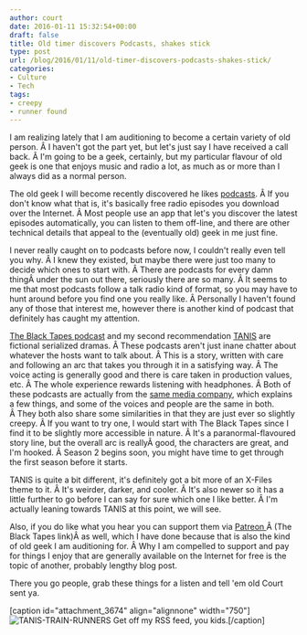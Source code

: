```yaml
---
author: court
date: 2016-01-11 15:32:54+00:00
draft: false
title: Old timer discovers Podcasts, shakes stick
type: post
url: /blog/2016/01/11/old-timer-discovers-podcasts-shakes-stick/
categories:
- Culture
- Tech
tags:
- creepy
- runner found
---
```


I am realizing lately that I am auditioning to become a certain variety of old person. Â I haven't got the part yet, but let's just say I have received a call back. Â I'm going to be a geek, certainly, but my particular flavour of old geek is one that enjoys music and radio a lot, as much as or more than I always did as a normal person.

The old geek I will become recently discovered he likes [podcasts](http://en.wikipedia.org/wiki/Podcast). Â If you don't know what that is, it's basically free radio episodes you download over the Internet. Â Most people use an app that let's you discover the latest episodes automatically, you can listen to them off-line, and there are other technical details that appeal to the (eventually old) geek in me just fine.

I never really caught on to podcasts before now, I couldn't really even tell you why. Â I knew they existed, but maybe there were just too many to decide which ones to start with. Â There are podcasts for every damn thingÂ under the sun out there, seriously there are so many. Â It seems to me that most podcasts follow a talk radio kind of format, so you may have to hunt around before you find one you really like. Â Personally I haven't found any of those that interest me, however there is another kind of podcast that definitely has caught my attention.

[The Black Tapes podcast](http://theblacktapespodcast.com/) and my second recommendation [TANIS](http://www.tanispodcast.com/) are fictional serialized dramas. Â These podcasts aren't just inane chatter about whatever the hosts want to talk about. Â This is a story, written with care and following an arc that takes you through it in a satisfying way. Â The voice acting is generally good and there is care taken in production values, etc. Â The whole experience rewards listening with headphones. Â Both of these podcasts are actually from the [same media company](http://pnwstories.com/), which explains a few things, and some of the voices and people are the same in both. Â They both also share some similarities in that they are just ever so slightly creepy. Â If you want to try one, I would start with The Black Tapes since I find it to be slightly more accessible in nature. Â It's a paranormal-flavoured story line, but the overall arc is reallyÂ good, the characters are great, and I'm hooked. Â Season 2 begins soon, you might have time to get through the first season before it starts.

TANIS is quite a bit different, it's definitely got a bit more of an X-Files theme to it. Â It's weirder, darker, and cooler. Â It's also newer so it has a little further to go before I can say for sure which one I like better. Â I'm actually leaning towards TANIS at this point, we will see.

Also, if you do like what you hear you can support them via [Patreon ](https://www.patreon.com/theblacktapespodcast?ty=c)Â (The Black Tapes link)Â as well, which I have done because that is also the kind of old geek I am auditioning for. Â Why I am compelled to support and pay for things I enjoy that are generally available on the Internet for free is the topic of another, probably lengthy blog post.

There you go people, grab these things for a listen and tell 'em old Court sent ya.

[caption id="attachment_3674" align="alignnone" width="750"]![TANIS-TRAIN-RUNNERS](http://www.vallentyne.com/blog/wp-content/uploads/2016/01/TANIS-TRAIN-RUNNERS.png)
Get off my RSS feed, you kids.[/caption]
